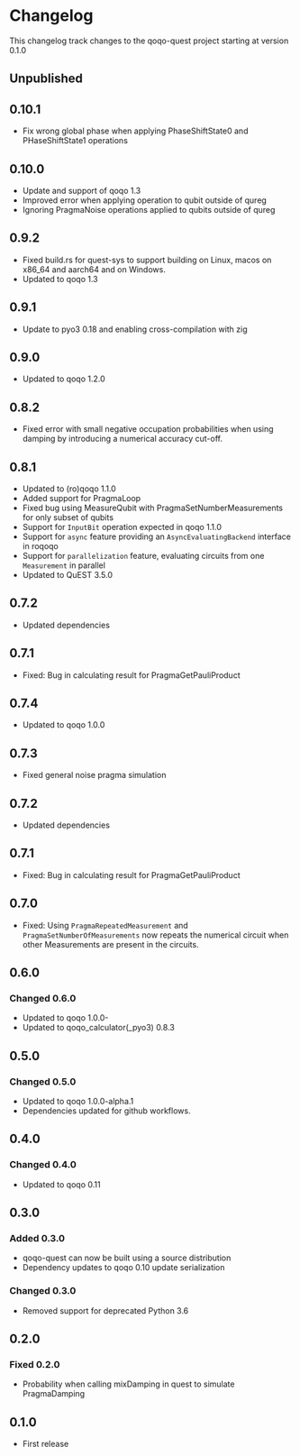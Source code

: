 # Changelog

This changelog track changes to the qoqo-quest project starting at version 0.1.0

## Unpublished

## 0.10.1

* Fix wrong global phase when applying PhaseShiftState0 and PHaseShiftState1 operations

## 0.10.0

* Update and support of qoqo 1.3
* Improved error when applying operation to qubit outside of qureg
* Ignoring PragmaNoise operations applied to qubits outside of qureg

## 0.9.2

* Fixed build.rs for quest-sys to support building on Linux, macos on x86_64 and aarch64 and on Windows.
* Updated to qoqo 1.3

## 0.9.1

* Update to pyo3 0.18 and enabling cross-compilation with zig

## 0.9.0

* Updated to qoqo 1.2.0

## 0.8.2

* Fixed error with small negative occupation probabilities when using damping by introducing a numerical accuracy cut-off.

## 0.8.1

* Updated to (ro)qoqo 1.1.0
* Added support for PragmaLoop
* Fixed bug using MeasureQubit with PragmaSetNumberMeasurements for only subset of qubits
* Support for `InputBit` operation expected in qoqo 1.1.0
* Support for `async` feature providing an `AsyncEvaluatingBackend` interface in roqoqo
* Support for `parallelization` feature, evaluating circuits from one `Measurement` in parallel
* Updated to QuEST 3.5.0

## 0.7.2

* Updated dependencies

## 0.7.1

* Fixed: Bug in calculating result for PragmaGetPauliProduct

## 0.7.4

* Updated to qoqo 1.0.0

## 0.7.3

* Fixed general noise pragma simulation

## 0.7.2

* Updated dependencies

## 0.7.1

* Fixed: Bug in calculating result for PragmaGetPauliProduct



## 0.7.0

* Fixed: Using `PragmaRepeatedMeasurement` and `PragmaSetNumberOfMeasurements` now repeats the numerical circuit when other Measurements are present in the circuits.

## 0.6.0

### Changed 0.6.0

* Updated to qoqo 1.0.0-
* Updated to qoqo_calculator(_pyo3) 0.8.3

## 0.5.0

### Changed 0.5.0

* Updated to qoqo 1.0.0-alpha.1
* Dependencies updated for github workflows.

## 0.4.0

### Changed 0.4.0

* Updated to qoqo 0.11

## 0.3.0

### Added 0.3.0

* qoqo-quest can now be built using a source distribution
* Dependency updates to qoqo 0.10 update serialization

### Changed 0.3.0

* Removed support for deprecated Python 3.6

## 0.2.0

### Fixed 0.2.0

* Probability when calling mixDamping in quest to simulate PragmaDamping

## 0.1.0

* First release
